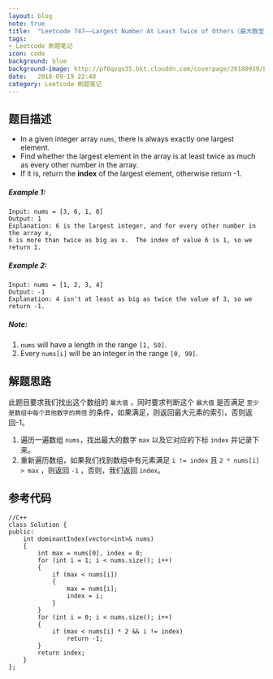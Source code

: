 ```yaml
---
layout: blog  
note: true  
title:  "Leetcode 747——Largest Number At Least Twice of Others（最大数至少是其他数字的两倍）"  
tags:  
- Leetcode 刷题笔记  
icon: code  
background: blue  
background-image: http://pf6qvqv35.bkt.clouddn.com/coverpage/20180919/LeetcodeLogo.jpg  
date:   2018-09-19 22:40   
category: Leetcode 刷题笔记
---
```


## 题目描述

* In a given integer array `nums`, there is always exactly one largest element.  
* Find whether the largest element in the array is at least twice as much as every other number in the array.  
* If it is, return the **index** of the largest element, otherwise return -1.

##### Example 1:
```
Input: nums = [3, 6, 1, 0]
Output: 1
Explanation: 6 is the largest integer, and for every other number in the array x,
6 is more than twice as big as x.  The index of value 6 is 1, so we return 1.
```

##### Example 2:
```
Input: nums = [1, 2, 3, 4]
Output: -1
Explanation: 4 isn't at least as big as twice the value of 3, so we return -1.
```

##### Note:
1. `nums` will have a length in the range `[1, 50]`.
2. Every `nums[i]` will be an integer in the range `[0, 99]`.

## 解题思路
此题目要求我们找出这个数组的 `最大值` ，同时要求判断这个 `最大值` 是否满足 `至少是数组中每个其他数字的两倍` 的条件，如果满足，则返回最大元素的索引，否则返回-1。

1. 遍历一遍数组 `nums`，找出最大的数字 `max` 以及它对应的下标 `index` 并记录下来。
2. 重新遍历数组，如果我们找到数组中有元素满足 `i != index` 且 `2 * nums[i] > max` ，则返回 `-1` ，否则，我们返回 `index`。

## 参考代码

```
//C++
class Solution {
public:
	int dominantIndex(vector<int>& nums) 
	{
		int max = nums[0], index = 0;
		for (int i = 1; i < nums.size(); i++)
		{
			if (max < nums[i])
			{
				max = nums[i];
				index = i;
			}
		}
		for (int i = 0; i < nums.size(); i++)
		{
			if (max < nums[i] * 2 && i != index)
				return -1;
		}
		return index;
	}
};
```
